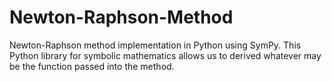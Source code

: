 # Newton-Raphson-Method
Newton-Raphson method implementation in Python using SymPy. This Python library for symbolic mathematics allows us to derived whatever may be the function passed into the method.
